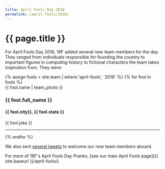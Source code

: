 ```yaml
---
title: April Fools Day 2016
permalink: /april-fools/2016/
---
```

# {{ page.title }}

For April Fools Day 2016, 18F added several new team members for the day.
They ranged from individuals responsible for founding the country to
important figures in computing history to fictional characters the team
takes inspiration from. They were:
<div class="blog-posting">
{% assign fools = site.team | where:'april-fools', '2016' %}
{% for fool in fools %}
<div class="response-block">
    {{ fool.name | team_photo }}
    <h3>{{ fool.full_name }}</h3>
    <h4>{{ fool.city}}, {{ fool.state }}</h4>
</div>
<p>{{ fool.joke }}</p>
<hr>
{% endfor %}
</div>

We also sent [several
tweets](https://twitter.com/search?q=from%3A18F%20since%3A2016-04-01%20until%3A2016-04-02&src=typd) to welcome our new team members aboard.

For more of 18F's April Fools Day Pranks, [see our main April Fools
page]({{ site.baseurl }}/april-fools/)
